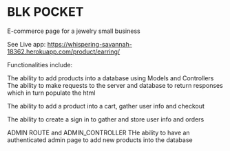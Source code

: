 # BLK POCKET

E-commerce page for a jewelry small business 

See Live app:
https://whispering-savannah-18362.herokuapp.com/product/earring/

Functionalities include:

The ability to add products into a database using Models and Controllers 
The ability to make requests to the server and database to return responses which in turn populate the html 

The ability to add a product into a cart, gather user info and checkout 

The ability to create a sign in to gather and store user info and orders 

ADMIN ROUTE and ADMIN_CONTROLLER 
THe ability to have an authenticated admin page to add new products into the database
